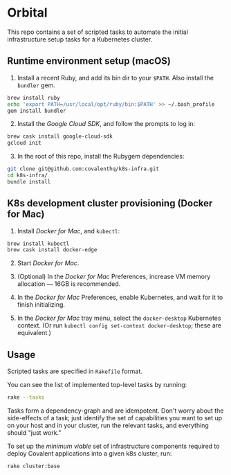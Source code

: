# Orbital

This repo contains a set of scripted tasks to automate the initial infrastructure setup tasks for a Kubernetes cluster.

## Runtime environment setup (macOS)

1. Install a recent Ruby, and add its bin dir to your `$PATH`. Also install
the `bundler` gem.

```sh
brew install ruby
echo 'export PATH=/usr/local/opt/ruby/bin:$PATH' >> ~/.bash_profile
gem install bundler
```

2. Install the *Google Cloud SDK*, and follow the prompts to log in:

```sh
brew cask install google-cloud-sdk
gcloud init
```

3. In the root of this repo, install the Rubygem dependencies:

```sh
git clone git@github.com:covalenthq/k8s-infra.git
cd k8s-infra/
bundle install
```

## K8s development cluster provisioning (Docker for Mac)

1. Install *Docker for Mac*, and `kubectl`:

```sh
brew install kubectl
brew cask install docker-edge
```

2. Start *Docker for Mac*.

3. (Optional) In the *Docker for Mac* Preferences, increase VM memory allocation
   — 16GB is recommended.

4. In the *Docker for Mac* Preferences, enable Kubernetes, and wait for it to
   finish initializing.

5. In the *Docker for Mac* tray menu, select the `docker-desktop` Kubernetes
   context. (Or run `kubectl config set-context docker-desktop`; these are
   equivalent.)

## Usage

Scripted tasks are specified in `Rakefile` format.

You can see the list of implemented top-level tasks by running:

```sh
rake --tasks
```

Tasks form a dependency-graph and are idempotent. Don't worry about the side-effects of a task; just identify the set of capabilities you want to set up on your host and in your cluster, run the relevant tasks, and everything should "just work."

To set up the *minimum viable* set of infrastructure components required to deploy Covalent applications into a given k8s cluster, run:

```sh
rake cluster:base
```
